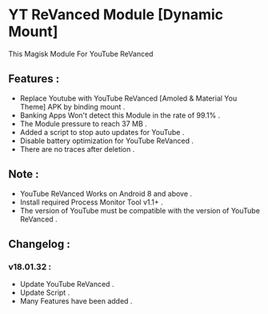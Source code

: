 # YT ReVanced Module [Dynamic Mount]
This Magisk Module For YouTube ReVanced

## Features :
- Replace Youtube with YouTube ReVanced [Amoled & Material You Theme] APK by binding mount .
- Banking Apps Won't detect this Module in the rate of 99.1% .
- The Module pressure to reach 37 MB .
- Added a script to stop auto updates for YouTube .
- Disable battery optimization for YouTube ReVanced .
- There are no traces after deletion .

## Note :
- YouTube ReVanced Works on Android 8 and above .
- Install required Process Monitor Tool v1.1+ .
- The version of YouTube must be compatible with the version of YouTube ReVanced .

## Changelog :
### v18.01.32 :
- Update YouTube ReVanced .
- Update Script .
- Many Features have been added .
